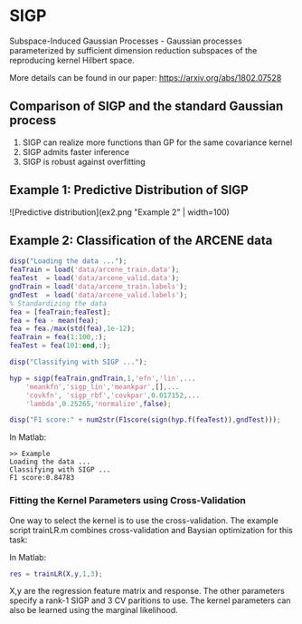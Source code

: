 # SIGP
Subspace-Induced Gaussian Processes - Gaussian processes parameterized by sufficient dimension reduction subspaces of the reproducing kernel Hilbert space.

More details can be found in our paper: https://arxiv.org/abs/1802.07528

## Comparison of SIGP and the standard Gaussian process
1. SIGP can realize more functions than GP for the same covariance kernel
2. SIGP admits faster inference
3. SIGP is robust against overfitting

## Example 1: Predictive Distribution of SIGP
![Predictive distribution](ex2.png "Example 2" | width=100)

## Example 2: Classification of the ARCENE data

```matlab
disp("Loading the data ...");
feaTrain = load('data/arcene_train.data');
feaTest  = load('data/arcene_valid.data');
gndTrain = load('data/arcene_train.labels');
gndTest  = load('data/arcene_valid.labels');
% Standardizing the data
fea = [feaTrain;feaTest];
fea = fea - mean(fea);
fea = fea./max(std(fea),1e-12);
feaTrain = fea(1:100,:);
feaTest = fea(101:end,:);

disp("Classifying with SIGP ...");

hyp = sigp(feaTrain,gndTrain,1,'efn','lin',...
    'meankfn','sigp_lin','meankpar',[],...
    'covkfn', 'sigp_rbf','covkpar',0.017152,...
    'lambda',0.25265,'normalize',false);

disp("F1 score:" + num2str(F1score(sign(hyp.f(feaTest)),gndTest)));
```

In Matlab:
```
>> Example
Loading the data ...
Classifying with SIGP ...
F1 score:0.84783
```

### Fitting the Kernel Parameters using Cross-Validation
One way to select the kernel is to use the cross-validation. The example script trainLR.m combines cross-validation and Baysian optimization for this task:

In Matlab:
```matlab
res = trainLR(X,y,1,3);
```
X,y are the regression feature matrix and response. The other parameters specify a rank-1 SIGP and 3 CV paritions to use. 
The kernel parameters can also be learned using the marginal likelihood.


